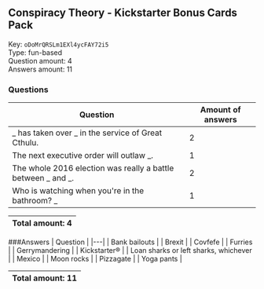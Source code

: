 ## Conspiracy Theory - Kickstarter Bonus Cards Pack
Key: `oDoMrQRSLm1EXl4ycFAY72i5`  
Type: fun-based  
Question amount: 4  
Answers amount: 11
### Questions
| Question | Amount of answers |
|---|---|
| _ has taken over _ in the service of Great Cthulu. | 2 |
| The next executive order will outlaw _. | 1 |
| The whole 2016 election was really a battle between _ and _. | 2 |
| Who is watching when you're in the bathroom? _ | 1 |

|Total amount: 4|
|---|

###Answers
| Question |
|---|
| Bank bailouts |
| Brexit |
| Covfefe |
| Furries |
| Gerrymandering |
| Kickstarter® |
| Loan sharks or left sharks, whichever |
| Mexico |
| Moon rocks |
| Pizzagate |
| Yoga pants |

|Total amount: 11|
|---|